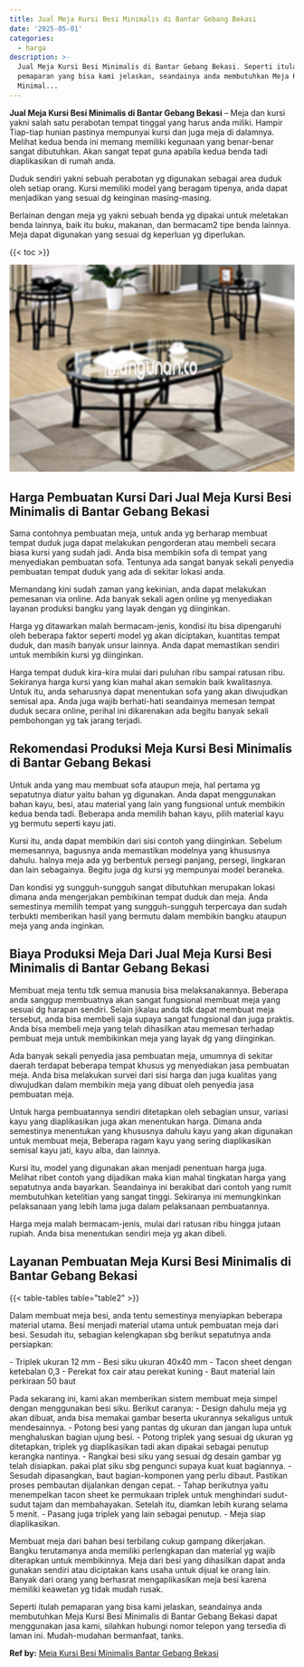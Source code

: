 ```yaml
---
title: Jual Meja Kursi Besi Minimalis di Bantar Gebang Bekasi
date: '2025-05-01'
categories:
  - harga
description: >-
  Jual Meja Kursi Besi Minimalis di Bantar Gebang Bekasi. Seperti itulah
  pemaparan yang bisa kami jelaskan, seandainya anda membutuhkan Meja Kursi Besi
  Minimal...
---
```


**Jual Meja Kursi Besi Minimalis di Bantar Gebang Bekasi** – Meja dan kursi yakni salah satu perabotan tempat tinggal yang harus anda miliki. Hampir Tiap-tiap hunian pastinya mempunyai kursi dan juga meja di dalamnya. Melihat kedua benda ini memang memiliki kegunaan yang benar-benar sangat dibutuhkan. Akan sangat tepat guna apabila kedua benda tadi diaplikasikan di rumah anda.

Duduk sendiri yakni sebuah perabotan yg digunakan sebagai area duduk oleh setiap orang. Kursi memiliki model yang beragam tipenya, anda dapat menjadikan yang sesuai dg keinginan masing-masing.

Berlainan dengan meja yg yakni sebuah benda yg dipakai untuk meletakan benda lainnya, baik itu buku, makanan, dan bermacam2 tipe benda lainnya. Meja dapat digunakan yang sesuai dg keperluan yg diperlukan.

{{< toc >}}

![Jual Meja Kursi Besi Minimalis di Bantar Gebang Bekasi](/images/jual-meja-besi-murah18.png)

## Harga Pembuatan Kursi Dari Jual Meja Kursi Besi Minimalis di Bantar Gebang Bekasi

Sama contohnya pembuatan meja, untuk anda yg berharap membuat tempat duduk juga dapat melakukan pengorderan atau membeli secara biasa kursi yang sudah jadi. Anda bisa membikin sofa di tempat yang menyediakan pembuatan sofa. Tentunya ada sangat banyak sekali penyedia pembuatan tempat duduk yang ada di sekitar lokasi anda.

Memandang kini sudah zaman yang kekinian, anda dapat melakukan pemesanan via online. Ada banyak sekali agen online yg menyediakan layanan produksi bangku yang layak dengan yg diinginkan.

Harga yg ditawarkan malah bermacam-jenis, kondisi itu bisa dipengaruhi oleh beberapa faktor seperti model yg akan diciptakan, kuantitas tempat duduk, dan masih banyak unsur lainnya. Anda dapat memastikan sendiri untuk membikin kursi yg diinginkan.

Harga tempat duduk kira-kira mulai dari puluhan ribu sampai ratusan ribu. Sekiranya harga kursi yang kian mahal akan semakin baik kwalitasnya. Untuk itu, anda seharusnya dapat menentukan sofa yang akan diwujudkan semisal apa. Anda juga wajib berhati-hati seandainya memesan tempat duduk secara online, perihal ini dikarenakan ada begitu banyak sekali pembohongan yg tak jarang terjadi.

## Rekomendasi Produksi Meja Kursi Besi Minimalis di Bantar Gebang Bekasi

Untuk anda yang mau membuat sofa ataupun meja, hal pertama yg sepatutnya diatur yaitu bahan yg digunakan. Anda dapat menggunakan bahan kayu, besi, atau material yang lain yang fungsional untuk membikin kedua benda tadi. Beberapa anda memilih bahan kayu, pilih material kayu yg bermutu seperti kayu jati.

Kursi itu, anda dapat membikin dari sisi contoh yang diinginkan. Sebelum memesannya, bagusnya anda memastikan modelnya yang khususnya dahulu. halnya meja ada yg berbentuk persegi panjang, persegi, lingkaran dan lain sebagainya. Begitu juga dg kursi yg mempunyai model beraneka.

Dan kondisi yg sungguh-sungguh sangat dibutuhkan merupakan lokasi dimana anda mengerjakan pembikinan tempat duduk dan meja. Anda semestinya memilih tempat yang sungguh-sungguh terpercaya dan sudah terbukti memberikan hasil yang bermutu dalam membikin bangku ataupun meja yang anda inginkan.

## Biaya Produksi Meja Dari Jual Meja Kursi Besi Minimalis di Bantar Gebang Bekasi

Membuat meja tentu tdk semua manusia bisa melaksanakannya. Beberapa anda sanggup membuatnya akan sangat fungsional membuat meja yang sesuai dg harapan sendiri. Selain jikalau anda tdk dapat membuat meja tersebut, anda bisa membeli saja supaya sangat fungsional dan juga praktis. Anda bisa membeli meja yang telah dihasilkan atau memesan terhadap pembuat meja untuk membikinkan meja yang layak dg yang diinginkan.

Ada banyak sekali penyedia jasa pembuatan meja, umumnya di sekitar daerah terdapat beberapa tempat khusus yg menyediakan jasa pembuatan meja. Anda bisa melakukan survei dari sisi harga dan juga kualitas yang diwujudkan dalam membikin meja yang dibuat oleh penyedia jasa pembuatan meja.

Untuk harga pembuatannya sendiri ditetapkan oleh sebagian unsur, variasi kayu yang diaplikasikan juga akan menentukan harga. Dimana anda semestinya menentukan yang khususnya dahulu kayu yang akan digunakan untuk membuat meja, Beberapa ragam kayu yang sering diaplikasikan semisal kayu jati, kayu alba, dan lainnya.

Kursi itu, model yang digunakan akan menjadi penentuan harga juga. Melihat ribet contoh yang dijadikan maka kian mahal tingkatan harga yang sepatutnya anda bayarkan. Seandainya ini berakibat dari contoh yang rumit membutuhkan ketelitian yang sangat tinggi. Sekiranya ini memungkinkan pelaksanaan yang lebih lama juga dalam pelaksanaan pembuatannya.

Harga meja malah bermacam-jenis, mulai dari ratusan ribu hingga jutaan rupiah. Anda bisa menentukan sendiri meja yg akan dibeli.

## Layanan Pembuatan Meja Kursi Besi Minimalis di Bantar Gebang Bekasi

{{< table-tables table="table2" >}}

Dalam membuat meja besi, anda tentu semestinya menyiapkan beberapa material utama. Besi menjadi material utama untuk pembuatan meja dari besi. Sesudah itu, sebagian kelengkapan sbg berikut sepatutnya anda persiapkan:

\- Triplek ukuran 12 mm - Besi siku ukuran 40x40 mm - Tacon sheet dengan ketebalan 0,3 - Perekat fox cair atau perekat kuning - Baut material lain perkiraan 50 baut

Pada sekarang ini, kami akan memberikan sistem membuat meja simpel dengan menggunakan besi siku. Berikut caranya: - Design dahulu meja yg akan dibuat, anda bisa memakai gambar beserta ukurannya sekaligus untuk mendesainnya. - Potong besi yang pantas dg ukuran dan jangan lupa untuk menghaluskan bagian ujung besi. - Potong triplek yang sesuai dg ukuran yg ditetapkan, triplek yg diaplikasikan tadi akan dipakai sebagai penutup kerangka nantinya. - Rangkai besi siku yang sesuai dg desain gambar yg telah disiapkan. pakai plat siku sbg pengunci supaya kuat kuat bagiannya. - Sesudah dipasangkan, baut bagian-komponen yang perlu dibaut. Pastikan proses pembautan dijalankan dengan cepat. - Tahap berikutnya yaitu menempelkan tacon sheet ke permukaan triplek untuk menghindari sudut-sudut tajam dan membahayakan. Setelah itu, diamkan lebih kurang selama 5 menit. - Pasang juga triplek yang lain sebagai penutup. - Meja siap diaplikasikan.

Membuat meja dari bahan besi terbilang cukup gampang dikerjakan. Bangku terutamanya anda memiliki perlengkapan dan material yg wajib diterapkan untuk membikinnya. Meja dari besi yang dihasilkan dapat anda gunakan sendiri atau diciptakan kans usaha untuk dijual ke orang lain. Banyak dari orang yang berhasrat mengaplikasikan meja besi karena memiliki keawetan yg tidak mudah rusak.

Seperti itulah pemaparan yang bisa kami jelaskan, seandainya anda membutuhkan Meja Kursi Besi Minimalis di Bantar Gebang Bekasi dapat menggunakan jasa kami, silahkan hubungi nomor telepon yang tersedia di laman ini. Mudah-mudahan bermanfaat, tanks.

**Ref by:** [Meja Kursi Besi Minimalis Bantar Gebang Bekasi](https://id.wikipedia.org/wiki/Meja)
